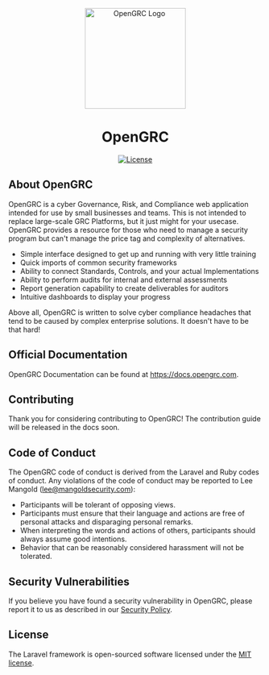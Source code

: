 <p align="center"><a href="https://laravel.com" target="_blank"><img src="https://github.com/LeeMangold/charlie/blob/ac817f3e3a812116eb2454bd64295ec3309aa3e5/public/img/logo.png?raw=true" width="200" alt="OpenGRC Logo"></a></p>

<center>
<h1>OpenGRC</h1>
</center>

<p align="center">
<a href="https://packagist.org/packages/laravel/framework"><img src="https://img.shields.io/packagist/l/laravel/framework" alt="License"></a>
</p>

## About OpenGRC

OpenGRC is a cyber Governance, Risk, and Compliance web application intended for use by small businesses and teams. This is not intended to replace large-scale GRC Platforms, but it just might for your usecase. OpenGRC provides a resource for those who need to manage a security program but can't manage the price tag and complexity of alternatives.

- Simple interface designed to get up and running with very little training
- Quick imports of common security frameworks
- Ability to connect Standards, Controls, and your actual Implementations
- Ability to perform audits for internal and external assessments
- Report generation capability to create deliverables for auditors
- Intuitive dashboards to display your progress

Above all, OpenGRC is written to solve cyber compliance headaches that tend to be caused by complex enterprise solutions. It doesn't have to be that hard!


## Official Documentation

OpenGRC Documentation can be found at https://docs.opengrc.com.

## Contributing

Thank you for considering contributing to OpenGRC! The contribution guide will be released in the docs soon.

## Code of Conduct
The OpenGRC code of conduct is derived from the Laravel and Ruby codes of conduct. Any violations of the code of conduct may be reported to Lee Mangold (lee@mangoldsecurity.com):

- Participants will be tolerant of opposing views.
- Participants must ensure that their language and actions are free of personal attacks and disparaging personal remarks.
- When interpreting the words and actions of others, participants should always assume good intentions.
- Behavior that can be reasonably considered harassment will not be tolerated.

## Security Vulnerabilities

If you believe you have found a security vulnerability in OpenGRC, please report it to us as described in our [Security Policy](/security/).

## License

The Laravel framework is open-sourced software licensed under the [MIT license](https://opensource.org/licenses/MIT).
